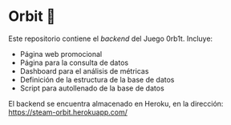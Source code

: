 # Orbit 🚀
Este repositorio contiene el _backend_ del Juego 0rb1t. Incluye:
- Página web promocional
- Página para la consulta de datos
- Dashboard para el análisis de métricas
- Definición de la estructura de la base de datos
- Script para autollenado de la base de datos

El backend se encuentra almacenado en Heroku, en la dirección:
https://steam-orbit.herokuapp.com/